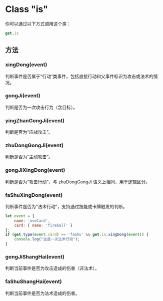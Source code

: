 # Class "is"

你可以通过以下方式调用这个类：

```javascript
get.is
```

## 方法
### xingDong(event)

判断事件是否属于“行动”类事件，包括直接行动和父事件标识为攻击或法术的情况。

### gongJi(event)

判断是否为一次攻击行为（含目标）。

### yingZhanGongJi(event)

判断是否为“应战攻击”。

### zhuDongGongJi(event)

判断是否为“主动攻击”。

### gongJiXingDong(event)

判断是否为“攻击行动”，与 zhuDongGongJi 语义上相同，用于逻辑区分。

### faShuXingDong(event)

判断事件是否为“法术行动”，支持通过技能或卡牌触发的判断。

```javascript
let event = {
    name: 'useCard',
    card: { name: 'fireball' }
};
if (get.type(event.card) == 'faShu' && get.is.xingDong(event)) {
    console.log("这是一次法术行动");
}
```

### gongJiShangHai(event)

判断当前事件是否为攻击造成的伤害（非法术）。

### faShuShangHai(event)

判断当前事件是否为法术造成的伤害。